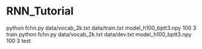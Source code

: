 # RNN_Tutorial

python fchn.py data/vocab_2k.txt data/train.txt model_h100_bptt3.npy 100 3 train
python fchn.py data/vocab_2k.txt data/dev.txt model_h100_bptt3.npy 100 3 test
